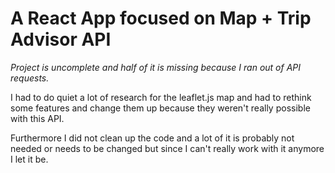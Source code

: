 # A React App focused on Map + Trip Advisor API

*Project is uncomplete and half of it is missing because I ran out of API requests.*

I had to do quiet a lot of research for the leaflet.js map and had to rethink some features and change them up because they weren't really possible with this API.

Furthermore I did not clean up the code and a lot of it is probably not needed or needs to be changed but since I can't really work with it anymore I let it be.
